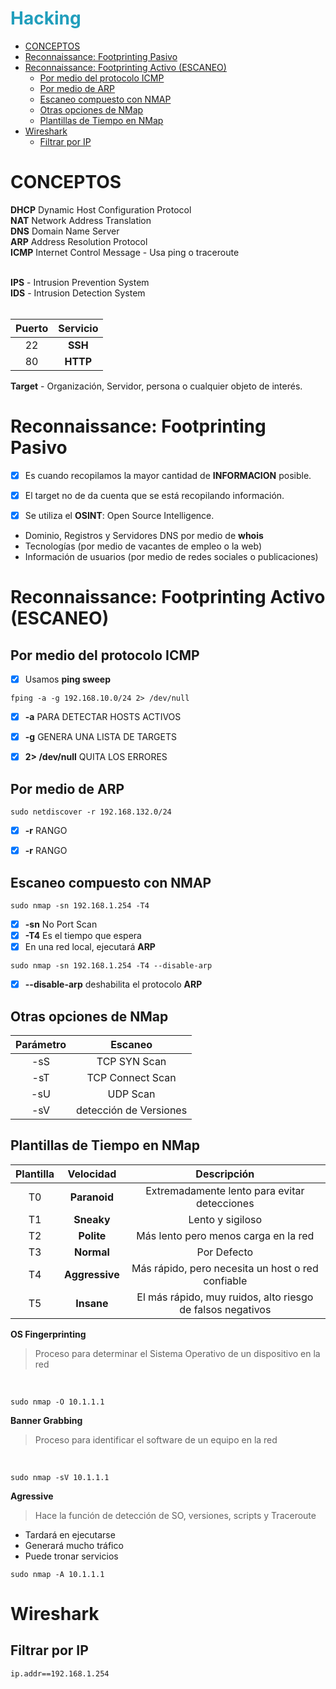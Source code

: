 <h1 style="color:#219ebc">Hacking</h1>

- [CONCEPTOS](#conceptos)
- [Reconnaissance: Footprinting Pasivo](#reconnaissance-footprinting-pasivo)
- [Reconnaissance: Footprinting Activo (ESCANEO)](#reconnaissance-footprinting-activo-escaneo)
  - [Por medio del protocolo ICMP](#por-medio-del-protocolo-icmp)
  - [Por medio de ARP](#por-medio-de-arp)
  - [Escaneo compuesto con NMAP](#escaneo-compuesto-con-nmap)
  - [Otras opciones de NMap](#otras-opciones-de-nmap)
  - [Plantillas de Tiempo en NMap](#plantillas-de-tiempo-en-nmap)
- [Wireshark](#wireshark)
  - [Filtrar por IP](#filtrar-por-ip)

# CONCEPTOS

__DHCP__ Dynamic Host Configuration Protocol <br/>
__NAT__ Network Address Translation <br/>
__DNS__ Domain Name Server <br/>
__ARP__ Address Resolution Protocol <br/>
__ICMP__ Internet Control Message  - Usa ping o traceroute<br/> 
<br/>

__IPS__ - Intrusion Prevention System <br/>
__IDS__ - Intrusion Detection System <br/>
<br/>

| Puerto | Servicio | 
| :---: | :---: | 
| 22 | __SSH__ | 
| 80 | __HTTP__ | 

__Target__ - Organización, Servidor, persona o cualquier objeto de interés.<br/> 


# Reconnaissance: Footprinting Pasivo

- [x] Es cuando recopilamos la mayor cantidad de __INFORMACION__ posible.
- [x] El target no de da cuenta que se está recopilando información.
- [x] Se utiliza el __OSINT__: Open Source Intelligence.


* Dominio, Registros y Servidores DNS por medio de __whois__
* Tecnologías (por medio de vacantes de empleo o la web)
* Información de usuarios (por medio de redes sociales o publicaciones)


# Reconnaissance: Footprinting Activo (ESCANEO)

## Por medio del protocolo ICMP

- [x] Usamos __ping sweep__

```fping -a -g 192.168.10.0/24 2> /dev/null```

- [x] __-a__ PARA DETECTAR HOSTS ACTIVOS
- [x] __-g__ GENERA UNA LISTA DE TARGETS
- [x] __2> /dev/null__ QUITA LOS ERRORES


## Por medio de ARP

```sudo netdiscover -r 192.168.132.0/24```

- [x] __-r__ RANGO
- [x] __-r__ RANGO


## Escaneo compuesto con NMAP

```sudo nmap -sn 192.168.1.254 -T4```

- [x] __-sn__ No Port Scan
- [x] __-T4__ Es el tiempo que espera
- [x] En una red local, ejecutará __ARP__

```sudo nmap -sn 192.168.1.254 -T4 --disable-arp```




- [x] __--disable-arp__ deshabilita el protocolo __ARP__

## Otras opciones de NMap

| Parámetro | Escaneo | 
| :---: | :---: | 
| -sS | TCP SYN Scan | 
| -sT | TCP Connect Scan | 
| -sU | UDP Scan | 
| -sV | detección de Versiones | 


## Plantillas de Tiempo en NMap

| Plantilla | Velocidad | Descripción | 
| :---: | :---: | :---: | 
| T0 | __Paranoid__ | Extremadamente lento para evitar detecciones |
| T1 | __Sneaky__ | Lento y sigiloso |
| T2 | __Polite__ | Más lento pero menos carga en la red |
| T3 | __Normal__ | Por Defecto|
| T4 | __Aggressive__ | Más rápido, pero necesita un host o red confiable |
| T5 | __Insane__ | El más rápido, muy ruidos, alto riesgo de falsos negativos|

__OS Fingerprinting__ <br/>

> Proceso para determinar el Sistema Operativo de un dispositivo en la red<br/>
<br/>

```sudo nmap -O 10.1.1.1```

__Banner Grabbing__ <br/>

> Proceso para identificar el software de un equipo en la red
<br/>

```sudo nmap -sV 10.1.1.1```

__Agressive__ <br/>

> Hace la función de detección de SO, versiones, scripts y Traceroute

* Tardará en ejecutarse
* Generará mucho tráfico
* Puede tronar servicios

```sudo nmap -A 10.1.1.1```



# Wireshark

## Filtrar por IP

```ip.addr==192.168.1.254```













